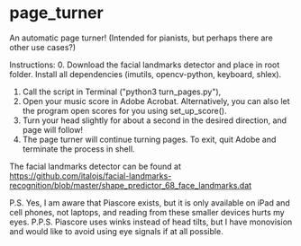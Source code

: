 # page_turner

An automatic page turner! (Intended for pianists, but perhaps there are other use cases?)

Instructions: 
0. Download the facial landmarks detector and place in root folder. Install all dependencies (imutils, opencv-python, keyboard, shlex).
1. Call the script in Terminal ("python3 turn_pages.py"), 
2. Open your music score in Adobe Acrobat. Alternatively, you can also let the program open scores for you using set_up_score().
3. Turn your head slightly for about a second in the desired direction, and page will follow!
4. The page turner will continue turning pages. To exit, quit Adobe and terminate the process in shell.

The facial landmarks detector can be found at https://github.com/italojs/facial-landmarks-recognition/blob/master/shape_predictor_68_face_landmarks.dat

P.S. Yes, I am aware that Piascore exists, but it is only available on iPad and cell phones, not laptops, and reading from these smaller devices hurts my eyes.
P.P.S. Piascore uses winks instead of head tilts, but I have monovision and would like to avoid using eye signals if at all possible.
